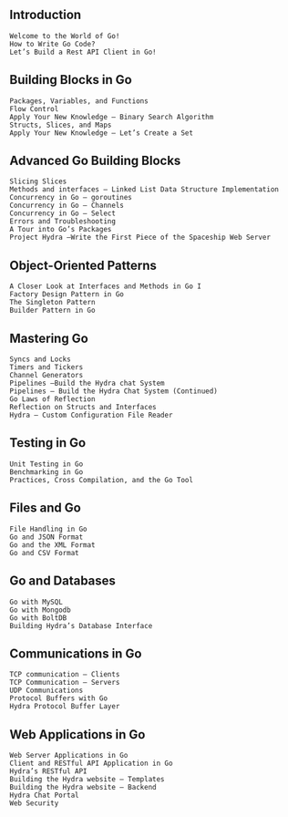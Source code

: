 ## Introduction

    Welcome to the World of Go!
    How to Write Go Code?
    Let’s Build a Rest API Client in Go!

## Building Blocks in Go

    Packages, Variables, and Functions
    Flow Control
    Apply Your New Knowledge – Binary Search Algorithm
    Structs, Slices, and Maps
    Apply Your New Knowledge – Let’s Create a Set

## Advanced Go Building Blocks

    Slicing Slices
    Methods and interfaces – Linked List Data Structure Implementation
    Concurrency in Go – goroutines
    Concurrency in Go – Channels
    Concurrency in Go – Select
    Errors and Troubleshooting
    A Tour into Go’s Packages
    Project Hydra –Write the First Piece of the Spaceship Web Server

## Object-Oriented Patterns

    A Closer Look at Interfaces and Methods in Go I
    Factory Design Pattern in Go
    The Singleton Pattern
    Builder Pattern in Go

## Mastering Go

    Syncs and Locks
    Timers and Tickers
    Channel Generators
    Pipelines –Build the Hydra chat System
    Pipelines – Build the Hydra Chat System (Continued)
    Go Laws of Reflection
    Reflection on Structs and Interfaces
    Hydra – Custom Configuration File Reader

## Testing in Go

    Unit Testing in Go
    Benchmarking in Go
    Practices, Cross Compilation, and the Go Tool

## Files and Go

    File Handling in Go
    Go and JSON Format
    Go and the XML Format
    Go and CSV Format

## Go and Databases

    Go with MySQL
    Go with Mongodb
    Go with BoltDB
    Building Hydra’s Database Interface

## Communications in Go

    TCP communication – Clients
    TCP Communication – Servers
    UDP Communications
    Protocol Buffers with Go
    Hydra Protocol Buffer Layer

## Web Applications in Go

    Web Server Applications in Go
    Client and RESTful API Application in Go
    Hydra’s RESTful API
    Building the Hydra website – Templates
    Building the Hydra website – Backend
    Hydra Chat Portal
    Web Security
